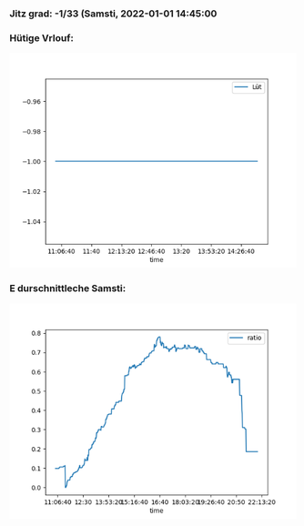### Jitz grad: -1/33 (Samsti, 2022-01-01 14:45:00

### Hütige Vrlouf:
![Graph](Today.png)

### E durschnittleche Samsti:
![Graph](Samsti.png)